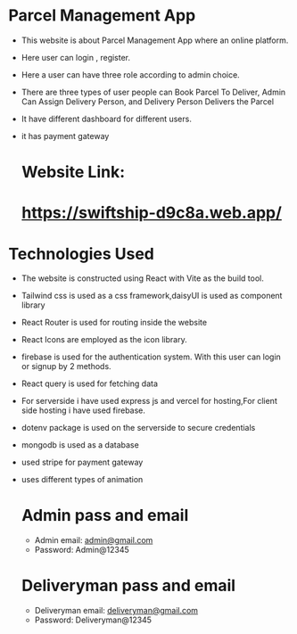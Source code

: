 # Parcel Management App

- This website is about Parcel Management App where an online platform. 
- Here user can login , register.
- Here a user can have three role according to admin choice.
- There are three types of user people can Book Parcel To Deliver, Admin Can Assign Delivery Person, and Delivery Person Delivers the Parcel
- It have different dashboard for different users.
- it has payment gateway

  # Website Link:
  # https://swiftship-d9c8a.web.app/

# Technologies Used
- The website is constructed using React with Vite as the build tool.
- Tailwind css is used as a css framework,daisyUI is used as component library
- React Router is used for routing inside the website
- React Icons are employed as the icon library.
- firebase is used for the authentication system. With this user can login or signup by 2 methods.
- React query is used for fetching data
- For serverside i have used express js and vercel for hosting,For client side hosting i have used firebase.
- dotenv package is used on the serverside to secure credentials
- mongodb is used as a database
- used stripe for payment gateway
- uses different types of animation

  # Admin pass and email
  - Admin email: admin@gmail.com
  - Password: Admin@12345
    
  # Deliveryman pass and email
  - Deliveryman email: deliveryman@gmail.com
  - Password: Deliveryman@12345

